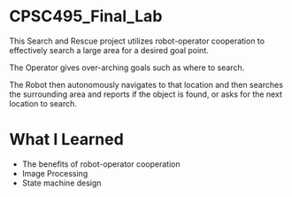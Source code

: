 # CPSC495_Final_Lab

This Search and Rescue project utilizes robot-operator cooperation to effectively search a large area for a desired goal point.

The Operator gives over-arching goals such as where to search.

The Robot then autonomously navigates to that location and then searches the surrounding area and reports if the object is  found, or asks
for the next location to search.

# What I Learned

* The benefits of robot-operator cooperation
* Image Processing
* State machine design

